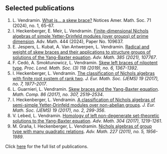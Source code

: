 ## Selected publications

1. L. Vendramin. [What is... a skew brace?](https://www.ams.org/notices/202401/rnoti-p65.pdf) Notices Amer. Math. Soc. 71 (2024), no. 1, 65-67.
1. I. Heckenberger, E. Meir, L. Vendramin. [Finite-dimensional Nichols algebras of simple Yetter-Drinfeld modules (over groups) of prime dimension](http://arxiv.org/abs/2306.02989). Adv. Math. 444 (2024), Paper No. 109637.
1. E. Jespers, L. Kubat, A. Van Antwerpen, L. Vendramin. [Radical and weight of skew braces and their applications to structure groups of solutions of the Yang-Baxter equation](https://arxiv.org/abs/2001.10967). _Adv. Math. 385 (2021), 107767_.
1. F. Cedó, A. Smoktunowicz, L. Vendramin. [Skew left braces of nilpotent type](https://arxiv.org/abs/1806.01127). _Proc. Lond. Math. Soc. (3) 118 (2019), no. 6, 1367-1392_.
1. I. Heckenberger, L. Vendramin. [The classification of Nichols algebras with finite root system of rank two](http://arxiv.org/abs/1311.2881). _J. Eur. Math. Soc. (JEMS) 19 (2017), no. 7, 1977–2017_.
1. L. Guarnieri, L. Vendramin. [Skew braces and the Yang-Baxter equation](http://arxiv.org/abs/1511.03171). _Math. Comp. 86 (2017), no. 307, 2519–2534_.
1. I. Heckenberger, L. Vendramin. [A classification of Nichols algebras of semi-simple Yetter-Drinfeld modules over non-abelian groups](http://arxiv.org/abs/1412.0857). _J. Eur. Math. Soc. (JEMS) 19 (2017), no. 2, 299-356_.
1. V. Lebed, L. Vendramin. [Homology of left non-degenerate set-theoretic solutions to the Yang-Baxter equation](http://arxiv.org/abs/1509.07067). _Adv. Math. 304 (2017), 1219-1261_.
1. M. Graña, I. Heckenberger, L. Vendramin. [Nichols algebras of group type with many quadratic relations](http://arxiv.org/abs/1004.3723). _Adv. Math. 227 (2011), no. 5, 1956-1989_.

Click [here](publications.md) for the full list of publications.  
